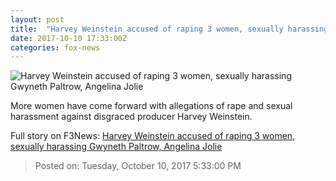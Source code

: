 ```yaml
---
layout: post
title:  "Harvey Weinstein accused of raping 3 women, sexually harassing Gwyneth Paltrow, Angelina Jolie"
date: 2017-10-10 17:33:00Z
categories: fox-news
---
```


![Harvey Weinstein accused of raping 3 women, sexually harassing Gwyneth Paltrow, Angelina Jolie](http://a57.foxnews.com/images.foxnews.com/content/fox-news/entertainment/2017/10/10/harvey-weinstein-accused-raping-3-women-in-shocking-expos-overpowered-me/_jcr_content/article-text/article-par-6/inline_spotlight_ima/image.img.jpg/612/344/1507657116741.jpg?ve=1&tl=1)

More women have come forward with allegations of rape and sexual harassment against disgraced producer Harvey Weinstein.


Full story on F3News: [Harvey Weinstein accused of raping 3 women, sexually harassing Gwyneth Paltrow, Angelina Jolie](http://www.f3nws.com/n/ZmSbRC)

> Posted on: Tuesday, October 10, 2017 5:33:00 PM
